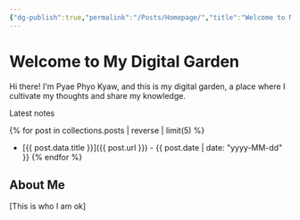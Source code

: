 ```yaml
---
{"dg-publish":true,"permalink":"/Posts/Homepage/","title":"Welcome to My Digital Garden","tags":["gardenEntry"]}
---
```


# Welcome to My Digital Garden

Hi there! I'm Pyae Phyo Kyaw, and this is my digital garden, a place where I cultivate my thoughts and share my knowledge.

Latest notes

{% for post in collections.posts | reverse | limit(5) %}
- [{{ post.data.title }}]({{ post.url }}) - {{ post.date | date: "yyyy-MM-dd" }}
{% endfor %}

## About Me

[This is who I am ok]